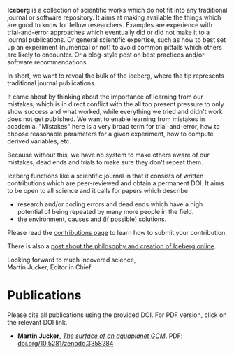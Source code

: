 **Iceberg** is a collection of scientific works which do not fit into any traditional journal
or software repository. It aims at making available the things which are good to know for fellow
researchers. Examples are experience with trial-and-error approaches which eventually did or did not
make it to a journal publications. Or general scientific expertise, such as how to best set up an experiment
(numerical or not) to avoid common pitfalls which others are likely to encounter. Or a blog-style post on
best practices and/or software recommendations.

In short, we want to reveal the bulk of the iceberg, where the tip represents traditional journal publications.

It came about by thinking about the importance of learning from our mistakes, which is in direct conflict with the
all too present pressure to only show success and what worked, while everything we tried and didn't work does not
get published. We want to enable learning from mistakes in academia. "Mistakes" here is a very broad term for trial-and-error, how to choose reasonable parameters for a given experiment, how to compute derived variables, etc.

Because without this, we have no system to make others aware of our mistakes, dead ends and trials to make sure they
don't repeat them.

Iceberg functions like a scientific journal in that it consists of written contributions which are peer-reviewed and obtain a permanent DOI. It aims to be open to all science and it calls for papers which describe
- research and/or coding errors and dead ends which have a high potential of being repeated by many more people in the field.
- the environment, causes and (if possible) solutions.

Please read the [contributions page](CONTRIBUTE.MD) to learn how to submit your contribution.

There is also a [post about the philosophy and creation of Iceberg online](https://climateextremes.org.au/learning-from-your-their-mistakes/).

Looking forward to much incovered science,
<br>
Martin Jucker, Editor in Chief

# Publications

Please cite all publications using the provided DOI. For PDF version, click on the relevant DOI link.
- **Martin Jucker**, [_The surface of an aquaplanet GCM_](https://research-iceberg.github.io/papers/M_Jucker_201907/). PDF: [doi.org/10.5281/zenodo.3358284](https://doi.org/10.5281/zenodo.3358284)
